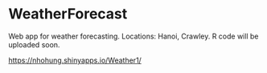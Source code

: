 # WeatherForecast

Web app for weather forecasting.
Locations: Hanoi, Crawley.
R code will be uploaded soon.

https://nhohung.shinyapps.io/Weather1/
